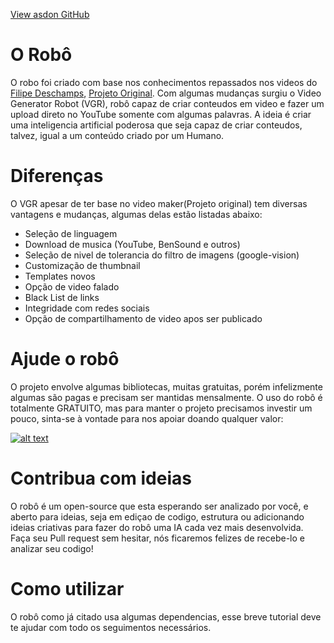 <a href="https://github.com/pages-themes/cayman" class="btn">View asdon GitHub</a>
# O Robô

O robo foi criado com base nos conhecimentos repassados nos videos do [Filipe Deschamps](https://www.youtube.com/channel/UCU5JicSrEM5A63jkJ2QvGYw), [Projeto Original](https://github.com/filipedeschamps/video-maker).
Com algumas mudanças surgiu o Video Generator Robot (VGR), robô capaz de criar conteudos em video e fazer um upload direto no YouTube somente com algumas palavras. A ideia é criar uma inteligencia artificial poderosa que seja capaz de criar conteudos, talvez, igual a um conteúdo criado por um Humano.
# Diferenças
O VGR apesar de ter base no video maker(Projeto original) tem diversas vantagens e mudanças, algumas delas estão listadas abaixo:
- Seleção de linguagem
- Download de musica (YouTube, BenSound e outros)
- Seleção de nivel de tolerancia do filtro de imagens (google-vision)
- Customização de thumbnail
- Templates novos
- Opção de video falado
- Black List de links
- Integridade com redes sociais
- Opção de compartilhamento de video apos ser publicado

# Ajude o robô
O projeto envolve algumas bibliotecas, muitas gratuitas, porém infelizmente algumas são pagas e precisam ser mantidas mensalmente.
O uso do robô é totalmente GRATUITO, mas para manter o projeto precisamos investir um pouco, sinta-se à vontade para nos apoiar doando qualquer valor:

[![alt text](https://www.paypalobjects.com/pt_BR/BR/i/btn/btn_donateCC_LG.gif "Faça doações com PayPal")](https://www.paypal.com/cgi-bin/webscr?cmd=_s-xclick&hosted_button_id=L2YFGRCSYRXPL&source=url)
# Contribua com ideias
O robô é um open-source que esta esperando ser analizado por você, e aberto para ideias, seja em ediçao de codigo, estrutura ou adicionando ideias criativas para fazer do robô uma IA cada vez mais desenvolvida.
Faça seu Pull request sem hesitar, nós ficaremos felizes de recebe-lo e analizar seu codigo!
# Como utilizar
O robô como já citado usa algumas dependencias, esse breve tutorial deve te ajudar com todo os seguimentos necessários.
